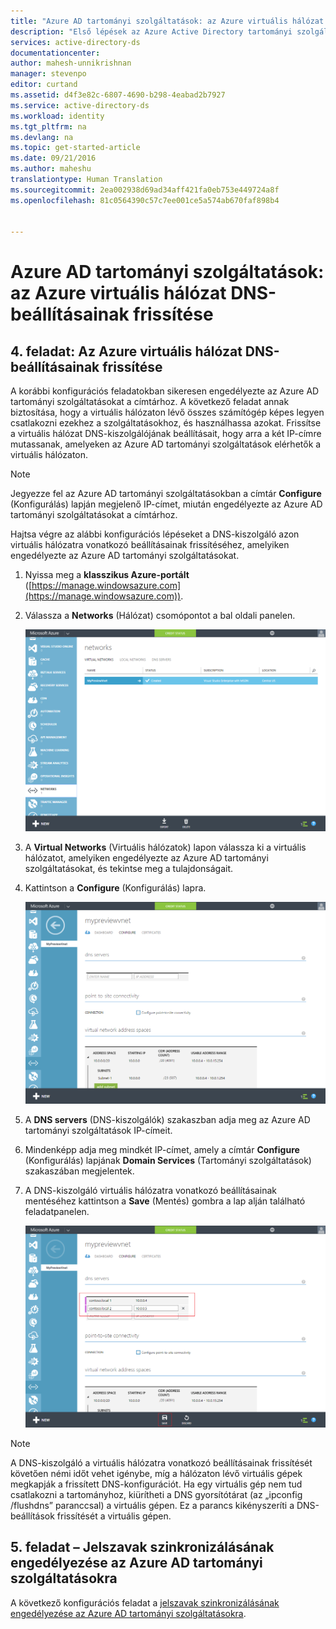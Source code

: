 ```yaml
---
title: "Azure AD tartományi szolgáltatások: az Azure virtuális hálózat DNS-beállításainak frissítése | Microsoft Docs"
description: "Első lépések az Azure Active Directory tartományi szolgáltatások használatával"
services: active-directory-ds
documentationcenter: 
author: mahesh-unnikrishnan
manager: stevenpo
editor: curtand
ms.assetid: d4f3e82c-6807-4690-b298-4eabad2b7927
ms.service: active-directory-ds
ms.workload: identity
ms.tgt_pltfrm: na
ms.devlang: na
ms.topic: get-started-article
ms.date: 09/21/2016
ms.author: maheshu
translationtype: Human Translation
ms.sourcegitcommit: 2ea002938d69ad34aff421fa0eb753e449724a8f
ms.openlocfilehash: 81c0564390c57c7ee001ce5a574ab670faf898b4


---
```

# <a name="azure-ad-domain-services-update-dns-settings-for-the-azure-virtual-network"></a>Azure AD tartományi szolgáltatások: az Azure virtuális hálózat DNS-beállításainak frissítése
## <a name="task-4-update-dns-settings-for-the-azure-virtual-network"></a>4. feladat: Az Azure virtuális hálózat DNS-beállításainak frissítése
A korábbi konfigurációs feladatokban sikeresen engedélyezte az Azure AD tartományi szolgáltatásokat a címtárhoz. A következő feladat annak biztosítása, hogy a virtuális hálózaton lévő összes számítógép képes legyen csatlakozni ezekhez a szolgáltatásokhoz, és használhassa azokat. Frissítse a virtuális hálózat DNS-kiszolgálójának beállításait, hogy arra a két IP-címre mutassanak, amelyeken az Azure AD tartományi szolgáltatások elérhetők a virtuális hálózaton.

> [!NOTE]
> Jegyezze fel az Azure AD tartományi szolgáltatásokban a címtár **Configure** (Konfigurálás) lapján megjelenő IP-címet, miután engedélyezte az Azure AD tartományi szolgáltatásokat a címtárhoz.
> 
> 

Hajtsa végre az alábbi konfigurációs lépéseket a DNS-kiszolgáló azon virtuális hálózatra vonatkozó beállításainak frissítéséhez, amelyiken engedélyezte az Azure AD tartományi szolgáltatásokat.

1. Nyissa meg a **klasszikus Azure-portált** ([https://manage.windowsazure.com](https://manage.windowsazure.com)).
2. Válassza a **Networks** (Hálózat) csomópontot a bal oldali panelen.
   
    ![Virtual networks (Virtuális hálózatok) csomópont](./media/active-directory-domain-services-getting-started/virtual-network-select.png)
3. A **Virtual Networks** (Virtuális hálózatok) lapon válassza ki a virtuális hálózatot, amelyiken engedélyezte az Azure AD tartományi szolgáltatásokat, és tekintse meg a tulajdonságait.
4. Kattintson a **Configure** (Konfigurálás) lapra.
   
    ![Virtuális hálózatok csomópont](./media/active-directory-domain-services-getting-started/virtual-network-configure-tab.png)
5. A **DNS servers** (DNS-kiszolgálók) szakaszban adja meg az Azure AD tartományi szolgáltatások IP-címeit.
6. Mindenképp adja meg mindkét IP-címet, amely a címtár **Configure** (Konfigurálás) lapjának **Domain Services** (Tartományi szolgáltatások) szakaszában megjelentek.
7. A DNS-kiszolgáló virtuális hálózatra vonatkozó beállításainak mentéséhez kattintson a **Save** (Mentés) gombra a lap alján található feladatpanelen.
   
   ![Frissítse a DNS-kiszolgáló virtuális hálózatra vonatkozó beállításait.](./media/active-directory-domain-services-getting-started/update-dns.png)

> [!NOTE]
> A DNS-kiszolgáló a virtuális hálózatra vonatkozó beállításainak frissítését követően némi időt vehet igénybe, míg a hálózaton lévő virtuális gépek megkapják a frissített DNS-konfigurációt. Ha egy virtuális gép nem tud csatlakozni a tartományhoz, kiürítheti a DNS gyorsítótárat (az „ipconfig /flushdns” paranccsal) a virtuális gépen. Ez a parancs kikényszeríti a DNS-beállítások frissítését a virtuális gépen.
> 
> 

## <a name="task-5-enable-password-synchronization-to-azure-ad-domain-services"></a>5. feladat – Jelszavak szinkronizálásának engedélyezése az Azure AD tartományi szolgáltatásokra
A következő konfigurációs feladat a [jelszavak szinkronizálásának engedélyezése az Azure AD tartományi szolgáltatásokra](active-directory-ds-getting-started-password-sync.md).




<!--HONumber=Nov16_HO2-->


